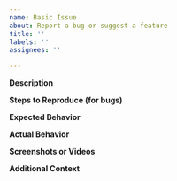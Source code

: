 ```yaml
---
name: Basic Issue
about: Report a bug or suggest a feature
title: ''
labels: ''
assignees: ''

---
```


**Description**
<!-- A clear and concise description of the issue or feature request. -->

**Steps to Reproduce (for bugs)**
<!--
1. Go to '...' 
2. Click on '....' 
3. Scroll down to '....' 
4. See error
-->

**Expected Behavior**
<!-- What you expected to happen. -->

**Actual Behavior**
<!-- What actually happened. -->

**Screenshots or Videos**
<!-- If applicable, add screenshots or videos to help explain your problem. -->

**Additional Context**
<!-- Add any other context about the issue here. --> 